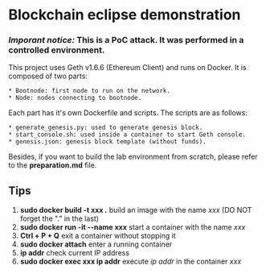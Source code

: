 Blockchain eclipse demonstration
================================

### ***Imporant notice:*** This is a PoC attack. It was performed in a controlled environment.

This project uses Geth v1.6.6 (Ethereum Client) and runs on Docker.
It is composed of two parts:

    * Bootnode: first node to run on the network.
    * Node: nodes connecting to bootnode.

Each part has it's own Dockerfile and scripts. The scripts are as follows:

    * generate_genesis.py: used to generate genesis block.
    * start_console.sh: used inside a container to start Geth console.
    * genesis.json: genesis block template (without funds).

Besides, if you want to build the lab environment from scratch, please refer to the **preparation.md** file.

## Tips
1. **sudo docker build -t xxx .** build an image with the name *xxx* (DO NOT forget the "." in the last)
2. **sudo docker run -it --name xxx** start a container with the name *xxx*
3. **Ctrl + P + Q** exit a container without stopping it
4. **sudo docker attach** enter a running container
5. **ip addr** check current IP address
6. **sudo docker exec xxx ip addr** execute *ip addr* in the container *xxx*